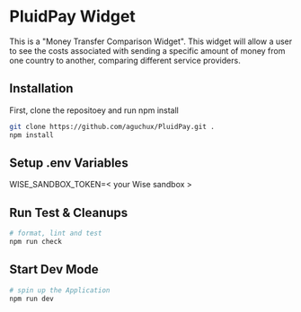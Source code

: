 # PluidPay Widget

This is a "Money Transfer Comparison Widget". This widget will allow a user to see the costs associated with sending a specific amount of money from one country to another, comparing different service providers.

## Installation

First, clone the repositoey and run npm install

```bash
git clone https://github.com/aguchux/PluidPay.git .
npm install
```

## Setup .env Variables

WISE_SANDBOX_TOKEN=< your Wise sandbox >

## Run Test & Cleanups

```bash
# format, lint and test
npm run check
```

## Start Dev Mode

```bash
# spin up the Application
npm run dev
```

